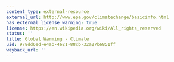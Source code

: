 ```yaml
---
content_type: external-resource
external_url: http://www.epa.gov/climatechange/basicinfo.html
has_external_license_warning: true
license: https://en.wikipedia.org/wiki/All_rights_reserved
status: ''
title: Global Warming - Climate
uid: 978dd6ed-e4ab-4621-88cb-32a27b6851ff
wayback_url: ''
---
```

